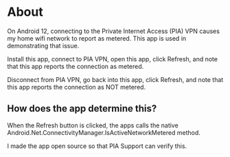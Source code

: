 # About
On Android 12, connecting to the Private Internet Access (PIA) VPN causes my home wifi network to report as metered. This app is used in demonstrating that issue.

Install this app, connect to PIA VPN, open this app, click Refresh, and note that this app reports the connection as metered.

Disconnect from PIA VPN, go back into this app, click Refresh, and note that this app reports the connection as NOT metered.

## How does the app determine this?

When the Refresh button is clicked, the apps calls the native Android.Net.ConnectivityManager.IsActiveNetworkMetered method.

I made the app open source so that PIA Support can verify this.

